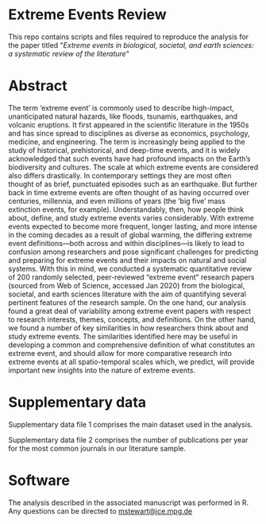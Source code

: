 # Extreme Events Review
This repo contains scripts and files required to reproduce the analysis for the paper titled "<i>Extreme events in biological, societal, and earth sciences: a systematic review of the literature</i>"

# Abstract
The term ‘extreme event’ is commonly used to describe high-impact, unanticipated natural hazards, like floods, tsunamis, earthquakes, and volcanic eruptions. It first appeared in the scientific literature in the 1950s and has since spread to disciplines as diverse as economics, psychology, medicine, and engineering. The term is increasingly being applied to the study of historical, prehistorical, and deep-time events, and it is widely acknowledged that such events have had profound impacts on the Earth’s biodiversity and cultures. The scale at which extreme events are considered also differs drastically. In contemporary settings they are most often thought of as brief, punctuated episodes such as an earthquake. But further back in time extreme events are often thought of as having occurred over centuries, millennia, and even millions of years (the ‘big five’ mass extinction events, for example). Understandably, then, how people think about, define, and study extreme events varies considerably. With extreme events expected to become more frequent, longer lasting, and more intense in the coming decades as a result of global warming, the differing extreme event definitions—both across and within disciplines—is likely to lead to confusion among researchers and pose significant challenges for predicting and preparing for extreme events and their impacts on natural and social systems. With this in mind, we conducted a systematic quantitative review of 200 randomly selected, peer-reviewed “extreme event” research papers (sourced from Web of Science, accessed Jan 2020) from the biological, societal, and earth sciences literature with the aim of quantifying several pertinent features of the research sample. On the one hand, our analysis found a great deal of variability among extreme event papers with respect to research interests, themes, concepts, and definitions. On the other hand, we found a number of key similarities in how researchers think about and study extreme events. The similarities identified here may be useful in developing a common and comprehensive definition of what constitutes an extreme event, and should allow for more comparative research into extreme events at all spatio-temporal scales which, we predict, will provide important new insights into the nature of extreme events.

# Supplementary data
Supplementary data file 1 comprises the main dataset used in the analysis.

Supplementary data file 2 comprises the number of publications per year for the most common journals in our literature sample.

# Software
The analysis described in the associated manuscript was performed in R. Any questions can be directed to mstewart@ice.mpg.de
